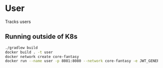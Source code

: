 # User
Tracks users

## Running outside of K8s
```bash
./gradlew build
docker build . -t user
docker network create core-fantasy
docker run --name user -p 8081:8080 --network core-fantasy -e JWT_GENERATOR_SIGNATURE_SECRET=$(head -c 32 < /dev/zero | tr '\0' '\141') user:latest
```